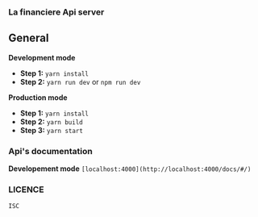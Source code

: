 ### La financiere Api server

## General

**Development mode**

- **Step 1:** `yarn install`
- **Step 2:** `yarn run dev` or `npm run dev`

**Production mode**

- **Step 1:** `yarn install`
- **Step 2:** `yarn build`
- **Step 3:** `yarn start`

### Api's documentation
**Developement mode**
`[localhost:4000](http://localhost:4000/docs/#/)`


### LICENCE
`ISC`
